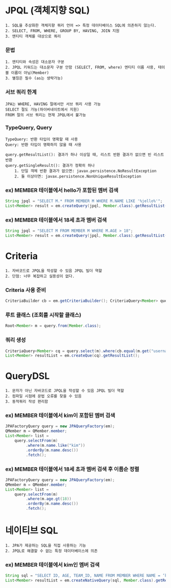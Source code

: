 # JPQL (객체지향 SQL)
    1. SQL을 추상화한 객체지향 쿼리 언어 => 특정 데이터베이스 SQL에 의존하지 않는다.
    2. SELECT, FROM, WHERE, GROUP BY, HAVING, JOIN 지원
    3. 엔티티 객체를 대상으로 쿼리

### 문법
    1. 엔티티와 속성은 대소문자 구분
    2. JPQL 키워드는 대소문자 구분 안함 (SELECT, FROM, where) 엔티티 이름 사용, 테이블 이름이 아님(Member)
    3. 별칭은 필수 (as는 생략가능)

### 서브 쿼리 한계
```
JPA는 WHERE, HAVING 절에서만 서브 쿼리 사용 가능
SELECT 절도 가능(하이버네이트에서 지원)
FROM 절의 서브 쿼리는 현재 JPQL에서 불가능
```

### TypeQuery, Query
    TypeQuery: 반환 타입이 명확할 때 사용 
    Query: 반환 타입이 명확하지 않을 때 사용

```
query.getResultList(): 결과가 하나 이상일 때, 리스트 반환 결과가 없으면 빈 리스트 반환
query.getSingleResult(): 결과가 정확히 하나
    1. 단일 객체 반환 결과가 없으면: javax.persistence.NoResultException
    2. 둘 이상이면: javax.persistence.NonUniqueResultException
```

### ex) MEMBER 테이블에서 hello가 포함된 멤버 검색
``` JAVA
String jpql = "SELECT M.* FROM MEMBER M WHERE M.NAME LIKE '%jello%'";
List<Member> result = em.createQuery(jpql, Member.class).getResultList();
```

### ex) MEMBER 테이블에서 18세 초과 멤버 검색
``` JAVA
String jpql = "SELECT M FROM MEMBER M WHERE M.AGE > 18";
List<Member> result = em.createQuery(jpql, Member.class).getResultList();
```
# Criteria
    1. 자바코드로 JPQL을 작성할 수 있음 JPQL 빌더 역할
    2. 단점: 너무 복잡하고 실용성이 없다.

### Criteria 사용 준비
``` JAVA
CriteriaBuilder cb = em.getCriteriaBuilder(); CriteriaQuery<Member> query = cb.createQuery(Member.class);
```

### 루트 클래스 (조회를 시작할 클래스)
``` JAVA
Root<Member> m = query.from(Member.class);
```

### 쿼리 생성 
``` JAVA
CriteriaQuery<Member> cq = query.select(m).where(cb.equal(m.get("username"), “kim”)); 
List<Member> resultList = em.createQue(cq).getResultList();
```

# QueryDSL
    1. 문자가 아닌 자바코드로 JPQL을 작성할 수 있음 JPQL 빌더 역할
    2. 컴파일 시점에 문법 오류를 찾을 수 있음 
    3. 동적쿼리 작성 편리함

### ex) MEMBER 테이블에서 kim이 포함된 멤버 검색
``` JAVA
JPAFactoryQuery query = new JPAQueryFactory(em);
QMember m = QMember.member;
List<Member> list =
    query.selectFrom(m)
         .where(m.name.like("kim"))
         .orderBy(m.name.desc())
         .fetch();
```


### ex) MEMBER 테이블에서 18세 초과 멤버 검색 후 이름순 정렬
``` JAVA
JPAFactoryQuery query = new JPAQueryFactory(em);
QMember m = QMember.member;
List<Member> list =
    query.selectFrom(m)
         .where(m.age.gt(18))
         .orderBy(m.name.desc())
         .fetch();
```

# 네이티브 SQL
    1. JPA가 제공하는 SQL을 직접 사용하는 기능
    2. JPQL로 해결할 수 없는 특정 데이터베이스에 의존 

### ex) MEMBER 테이블에서 kim인 멤버 검색
``` JAVA
String sql = "SELECT ID, AGE, TEAM_ID, NAME FROM MEMBER WHERE NAME = ‘kim’";
List<Member> resultList = em.createNativeQuery(sql, Member.class).getResultList();
```